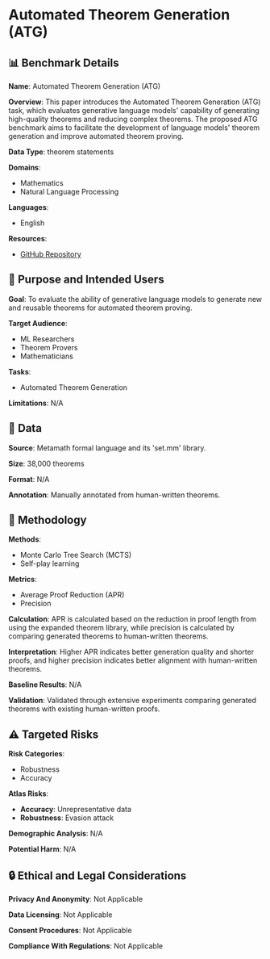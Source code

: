 # Automated Theorem Generation (ATG)

## 📊 Benchmark Details

**Name**: Automated Theorem Generation (ATG)

**Overview**: This paper introduces the Automated Theorem Generation (ATG) task, which evaluates generative language models' capability of generating high-quality theorems and reducing complex theorems. The proposed ATG benchmark aims to facilitate the development of language models' theorem generation and improve automated theorem proving.

**Data Type**: theorem statements

**Domains**:
- Mathematics
- Natural Language Processing

**Languages**:
- English

**Resources**:
- [GitHub Repository](https://github.com/metamath/set.mm/blob/develop/set.mm)

## 🎯 Purpose and Intended Users

**Goal**: To evaluate the ability of generative language models to generate new and reusable theorems for automated theorem proving.

**Target Audience**:
- ML Researchers
- Theorem Provers
- Mathematicians

**Tasks**:
- Automated Theorem Generation

**Limitations**: N/A

## 💾 Data

**Source**: Metamath formal language and its 'set.mm' library.

**Size**: 38,000 theorems

**Format**: N/A

**Annotation**: Manually annotated from human-written theorems.

## 🔬 Methodology

**Methods**:
- Monte Carlo Tree Search (MCTS)
- Self-play learning

**Metrics**:
- Average Proof Reduction (APR)
- Precision

**Calculation**: APR is calculated based on the reduction in proof length from using the expanded theorem library, while precision is calculated by comparing generated theorems to human-written theorems.

**Interpretation**: Higher APR indicates better generation quality and shorter proofs, and higher precision indicates better alignment with human-written theorems.

**Baseline Results**: N/A

**Validation**: Validated through extensive experiments comparing generated theorems with existing human-written proofs.

## ⚠️ Targeted Risks

**Risk Categories**:
- Robustness
- Accuracy

**Atlas Risks**:
- **Accuracy**: Unrepresentative data
- **Robustness**: Evasion attack

**Demographic Analysis**: N/A

**Potential Harm**: N/A

## 🔒 Ethical and Legal Considerations

**Privacy And Anonymity**: Not Applicable

**Data Licensing**: Not Applicable

**Consent Procedures**: Not Applicable

**Compliance With Regulations**: Not Applicable
